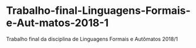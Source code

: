 # Trabalho-final-Linguagens-Formais-e-Aut-matos-2018-1
Trabalho final da disciplina de Linguagens Formais e Autômatos 2018/1
